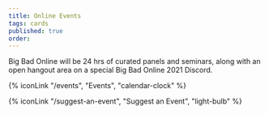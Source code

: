 ```yaml
---
title: Online Events
tags: cards
published: true
order: 
---
```

Big Bad Online will be 24 hrs of curated panels and seminars, along with an open hangout area on a special Big Bad Online 2021 Discord.

{% iconLink "/events", "Events", "calendar-clock" %}

{% iconLink "/suggest-an-event", "Suggest an Event", "light-bulb" %}